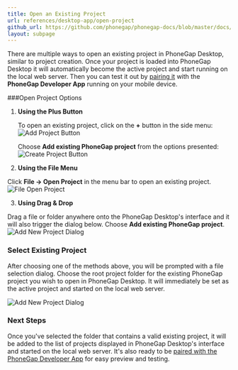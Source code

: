 ```yaml
---
title: Open an Existing Project
url: references/desktop-app/open-project
github_url: https://github.com/phonegap/phonegap-docs/blob/master/docs/references/desktop-app/open-project.html.md
layout: subpage
---
```


There are multiple ways to open an existing project in PhoneGap Desktop, similar to project creation. Once your project is loaded into 
PhoneGap Desktop it will automatically become the active project and start running on the local web server. Then you can test it 
out by [pairing it](/references/desktop-app/pair-with-dev-app) with the **PhoneGap Developer App** running on your mobile device. 

###Open Project Options
1. **Using the Plus Button**

   To open an existing project, click on the **+** button in the side menu:
   ![Add Project Button](/images/docs-plus-button.png)

   Choose **Add existing PhoneGap project** from the options presented:
   ![Create Project Button](/images/docs-open-existing.png)

2. **Using the File Menu**
  
  Click **File -> Open Project** in the menu bar to open an existing project. 
   ![File Open Project](/images/docs-file-menu.png)

3. **Using Drag & Drop**
  
  Drag a file or folder anywhere onto the PhoneGap Desktop's interface and it will also trigger the dialog below. Choose 
  **Add existing PhoneGap project**. 
   ![Add New Project Dialog](/images/docs-open-existing.png)

### Select Existing Project
After choosing one of the methods above, you will be prompted with a file selection dialog. Choose the root project
 folder for the existing PhoneGap project you wish to open in PhoneGap Desktop. It will immediately be set as the active project and
 started on the local web server. 
   
   ![Add New Project Dialog](/images/opened-existing-project.png)

### Next Steps
Once you've selected the folder that contains a valid existing project, it will be added to the list of projects displayed in PhoneGap Desktop's 
interface and started on the local web server. It's also ready to be [paired with the PhoneGap Developer App](references/desktop-app/pair-with-dev-app)
for easy preview and testing.  